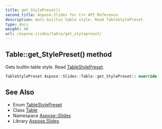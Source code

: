 ```yaml
---
title: get_StylePreset()
second_title: Aspose.Slides for C++ API Reference
description: Gets builtin table style. Read TableStylePreset.
type: docs
weight: 40
url: /aspose.slides/table/get_stylepreset/
---
```

## Table::get_StylePreset() method


Gets builtin table style. Read [TableStylePreset](../../tablestylepreset/).

```cpp
TableStylePreset Aspose::Slides::Table::get_StylePreset() override
```

## See Also

* Enum [TableStylePreset](../../tablestylepreset/)
* Class [Table](../)
* Namespace [Aspose::Slides](../../)
* Library [Aspose.Slides](../../../)